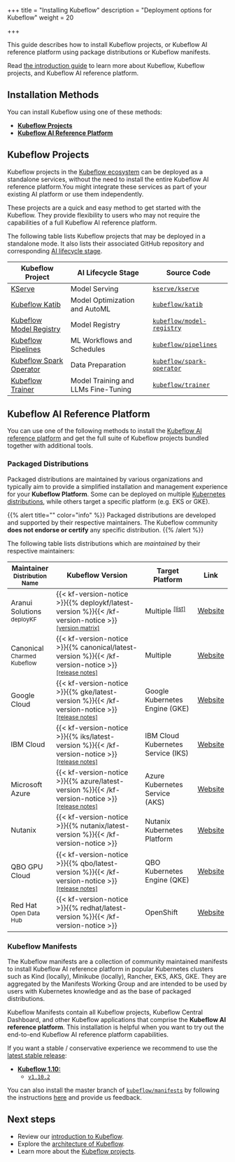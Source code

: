 +++
title = "Installing Kubeflow"
description = "Deployment options for Kubeflow"
weight = 20

+++

This guide describes how to install Kubeflow projects, or Kubeflow AI reference platform using package
distributions or Kubeflow manifests.

Read [the introduction guide](/docs/started/introduction) to learn more about Kubeflow,
Kubeflow projects, and Kubeflow AI reference platform.

## Installation Methods

You can install Kubeflow using one of these methods:

- [**Kubeflow Projects**](#kubeflow-projects)
- [**Kubeflow AI Reference Platform**](#kubeflow-ai-reference-platform)

## Kubeflow Projects

Kubeflow projects in the [Kubeflow ecosystem](/docs/started/architecture/#kubeflow-ecosystem) can be
deployed as a standalone services, without the need to install the entire Kubeflow AI reference
platform.You might integrate these services as part of your existing AI platform or use them
independently.

These projects are a quick and easy method to get started with the Kubeflow. They provide
flexibility to users who may not require the capabilities of a full Kubeflow AI reference platform.

The following table lists Kubeflow projects that may be deployed in a standalone mode. It also
lists their associated GitHub repository and
corresponding [AI lifecycle stage](/docs/started/architecture/#kubeflow-projects-in-the-ai-lifecycle).

<div class="table-responsive distributions-table">
  <table class="table table-bordered">
    <thead>
      <tr>
        <th>Kubeflow Project</th>
        <th>AI Lifecycle Stage</th>
        <th>Source Code</th>
      </tr>
    </thead>
    <tbody>
      <tr>
        <td>
         <a href="https://kserve.github.io/website/master/admin/serverless/serverless">
            KServe
          </a>
        </td>
        <td>
          Model Serving
        </td>
        <td>
          <a href="https://github.com/kserve/kserve">
            <code>kserve/kserve</code>
          </a>
        </td>
      </tr>
      <tr>
        <td>
          <a href="/docs/components/katib/installation/#installing-katib">
            Kubeflow Katib
          </a>
        </td>
        <td>
          Model Optimization and AutoML
        </td>
        <td>
          <a href="https://github.com/kubeflow/katib">
            <code>kubeflow/katib</code>
          </a>
        </td>
      </tr>
      <tr>
        <td>
         <a href="/docs/components/model-registry/installation/#installing-model-registry">
            Kubeflow Model Registry
          </a>
        </td>
        <td>
          Model Registry
        </td>
        <td>
          <a href="https://github.com/kubeflow/model-registry">
            <code>kubeflow/model-registry</code>
          </a>
        </td>
      </tr>
      <tr>
        <td>
          <a href="/docs/components/pipelines/operator-guides/installation/">
            Kubeflow Pipelines
          </a>
        </td>
        <td>
          ML Workflows and Schedules
        </td>
        <td>
          <a href="https://github.com/kubeflow/pipelines">
            <code>kubeflow/pipelines</code>
          </a>
        </td>
      </tr>
      <tr>
        <td>
          <a href="/docs/components/spark-operator/getting-started#installation">
            Kubeflow Spark Operator
          </a>
        </td>
        <td>
          Data Preparation
        </td>
        <td>
          <a href="https://github.com/kubeflow/spark-operator">
            <code>kubeflow/spark-operator</code>
          </a>
        </td>
      </tr>
      <tr>
        <td>
          <a href="/docs/components/trainer/getting-started">
            Kubeflow Trainer
          </a>
        </td>
        <td>
          Model Training and LLMs Fine-Tuning
        </td>
        <td>
          <a href="https://github.com/kubeflow/trainer">
            <code>kubeflow/trainer</code>
          </a>
        </td>
      </tr>
    </tbody>
  </table>
</div>

## Kubeflow AI Reference Platform

You can use one of the following methods to install the
[Kubeflow AI reference platform](/docs/started/introduction/#what-is-the-kubeflow-ai-reference-platform)
and get the full suite of Kubeflow projects bundled together with additional tools.

### Packaged Distributions

Packaged distributions are maintained by various organizations and typically aim to provide
a simplified installation and management experience for your **Kubeflow Platform**.
Some can be deployed on multiple [Kubernetes distributions](https://kubernetes.io/partners/#conformance),
while others target a specific platform (e.g. EKS or GKE).

{{% alert title="" color="info" %}}
Packaged distributions are developed and supported by their respective maintainers.
The Kubeflow community <strong>does not endorse or certify</strong> any specific distribution.
{{% /alert %}}

The following table lists distributions which are <em>maintained</em> by their respective maintainers:

<div class="table-responsive distributions-table">
  <table class="table table-bordered">
    <thead>
      <tr>
        <th>Maintainer
          <br><small>Distribution Name</small>
        </th>
        <th>Kubeflow Version</th>
        <th>Target Platform</th>
        <th>Link</th>
      </tr>
    </thead>
    <tbody>
      <tr>
        <td>
          Aranui Solutions
            <br><small>deployKF</small>
        </td>
        <td>
          {{< kf-version-notice >}}{{% deploykf/latest-version %}}{{< /kf-version-notice >}}
          <sup><a href="https://www.deploykf.org/releases/tool-versions/#kubeflow-ecosystem">[version matrix]</a></sup>
        </td>
        <td>
          Multiple
          <sup><a href="https://www.deploykf.org/guides/getting-started/#kubernetes-cluster">[list]</a></sup>
        </td>
        <td>
          <a href="https://www.deploykf.org/">Website</a>
        </td>
      </tr>
      <tr>
        <td>
          Canonical
            <br><small>Charmed Kubeflow</small>
        </td>
        <td>
          {{< kf-version-notice >}}{{% canonical/latest-version %}}{{< /kf-version-notice >}}
          <sup><a href="https://charmed-kubeflow.io/docs/release-notes">[release notes]</a></sup>
        </td>
        <td>
          Multiple
        </td>
        <td>
          <a href="https://charmed-kubeflow.io/">Website</a>
        </td>
      </tr>
      <tr>
        <td>
          Google Cloud
        </td>
        <td>
          {{< kf-version-notice >}}{{% gke/latest-version %}}{{< /kf-version-notice >}}
          <sup><a href="https://googlecloudplatform.github.io/kubeflow-gke-docs/docs/changelog/">[release notes]</a></sup>
        </td>
        <td>
          Google Kubernetes Engine (GKE)
        </td>
        <td>
          <a href="https://googlecloudplatform.github.io/kubeflow-gke-docs">Website</a>
        </td>
      </tr>
      <tr>
        <td>
          IBM Cloud
        </td>
        <td>
          {{< kf-version-notice >}}{{% iks/latest-version %}}{{< /kf-version-notice >}}
          <sup><a href="https://github.com/IBM/manifests/releases">[release notes]</a></sup>
        </td>
        <td>
          IBM Cloud Kubernetes Service (IKS)
        </td>
        <td>
          <a href="https://ibm.github.io/manifests/">Website</a>
        </td>
      </tr>
      <tr>
        <td>
          Microsoft Azure
        </td>
        <td>
          {{< kf-version-notice >}}{{% azure/latest-version %}}{{< /kf-version-notice >}}
          <sup><a href="https://github.com/Azure/kubeflow-aks/releases">[release notes]</a></sup>
        </td>
        <td>
          Azure Kubernetes Service (AKS)
        </td>
        <td>
          <a href="https://azure.github.io/kubeflow-aks/main">Website</a>
        </td>
      </tr>
      <tr>
        <td>
          Nutanix
        </td>
        <td>
          {{< kf-version-notice >}}{{% nutanix/latest-version %}}{{< /kf-version-notice >}}
        </td>
        <td>
          Nutanix Kubernetes Platform
        </td>
        <td>
          <a href="https://nutanix.github.io/kubeflow-manifests">Website</a>
        </td>
      </tr>
      <tr>
        <td>
          QBO GPU Cloud
        </td>
        <td>
          {{< kf-version-notice >}}{{% qbo/latest-version %}}{{< /kf-version-notice >}}
          <sup><a href="https://docs.qbo.io/news/2025/05/09/api-1-5-14-released/">[release notes]</a></sup>
        </td>
        <td>
          QBO Kubernetes Engine (QKE)
        </td>
         <td>
          <a href="https://docs.qbo.io/demos/kubeflow">Website</a>
        </td>
      </tr>
      <tr>
        <td>
          Red Hat
            <br><small>Open Data Hub</small>
        </td>
        <td>
          {{< kf-version-notice >}}{{% redhat/latest-version %}}{{< /kf-version-notice >}}
        </td>
        <td>
          OpenShift
        </td>
        <td>
          <a href="https://github.com/opendatahub-io/manifests">Website</a>
        </td>
      </tr>
    </tbody>
  </table>
</div>

### Kubeflow Manifests

The Kubeflow manifests are a collection of community maintained manifests to install Kubeflow AI
reference platform in popular Kubernetes clusters such as Kind (locally), Minikube (locally), Rancher,
EKS, AKS, GKE. They are aggregated by the Manifests Working Group and are intended to be
used by users with Kubernetes knowledge and as the base of packaged distributions.

Kubeflow Manifests contain all Kubeflow projects, Kubeflow Central Dashboard, and other Kubeflow
applications that comprise the **Kubeflow AI reference platform**. This installation is helpful when you want to
try out the end-to-end Kubeflow AI reference platform capabilities.

If you want a stable / conservative experience we recommend to use the [latest stable release](https://github.com/kubeflow/manifests/releases):

- [**Kubeflow 1.10:**](/docs/kubeflow-platform/releases/kubeflow-1.10/)
  - [`v1.10.2`](https://github.com/kubeflow/manifests/tree/v1.10.2#installation)

You can also install the master branch of [`kubeflow/manifests`](https://github.com/kubeflow/manifests) by following the instructions [here](https://github.com/kubeflow/manifests?tab=readme-ov-file#installation) and provide us feedback.

## Next steps

- Review our [introduction to Kubeflow](/docs/started/introduction/).
- Explore the [architecture of Kubeflow](/docs/started/architecture).
- Learn more about the [Kubeflow projects](/docs/components/).
